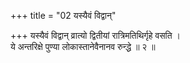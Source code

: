 +++
title = "02 यस्यैवं विद्वान्"

+++
यस्यैवं विद्वान् व्रात्यो द्वितीयां रात्रिमतिथिर्गृहे वसति ।  
ये अन्तरिक्षे पुण्या लोकास्तानेवैनानव रुन्द्धे ॥ २ ॥